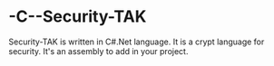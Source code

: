-C--Security-TAK
================

Security-TAK is written in C#.Net language. It is a crypt language for security. It's an assembly to add in your project.